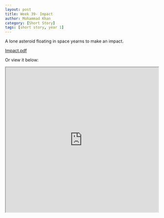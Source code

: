 ```yaml
---
layout: post
title: Week 39- Impact
author: Mohammad Khan
category: [Short Story]
tags: [short story, year 1]
---
```

A lone asteroid floating in space yearns to make an impact.


<p><a href="https://drive.google.com/file/d/1t2ydE8CzL9feRxN9b22nton036IEhg9J/view?usp=sharing">
Impact.pdf</a></p>

Or view it below: 
<iframe src="https://drive.google.com/file/d/1t2ydE8CzL9feRxN9b22nton036IEhg9J/preview" width="100%" height="480" allow="autoplay"></iframe>